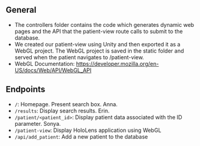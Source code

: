 ## General
* The controllers folder contains the code which generates dynamic web pages and the API that the patient-view route calls to submit to the database.
* We created our patient-view using Unity and then exported it as a WebGL project. The WebGL project is saved in the static folder and served when the patient navigates to /patient-view. 
* WebGL Documentation: https://developer.mozilla.org/en-US/docs/Web/API/WebGL_API

## Endpoints
* `/`: Homepage. Present search box. Anna.
* `/results`: Display search results. Erin.
* `/patient/<patient_id>`: Display patient data associated with the ID parameter. Sonya.
* `/patient-view`: Display HoloLens application using WebGL
* `/api/add_patient`: Add a new patient to the database


